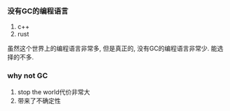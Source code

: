 ### 没有GC的编程语言
1. c++
2. rust

虽然这个世界上的编程语言非常多, 但是真正的, 没有GC的编程语言非常少. 能选择的不多.

### why not GC
1. stop the world代价非常大
2. 带来了不确定性
